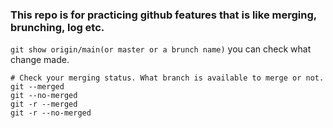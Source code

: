 ### This repo is for practicing github features that is like merging, brunching, log etc.

`git show origin/main(or master or a brunch name)` you can check what change made.

```
# Check your merging status. What branch is available to merge or not.
git --merged
git --no-merged
git -r --merged
git -r --no-merged
```
